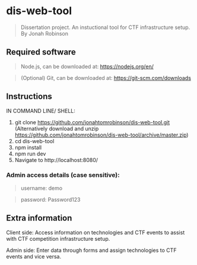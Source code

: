 # dis-web-tool

> Dissertation project. An instuctional tool for CTF infrastructure setup. By Jonah Robinson

## Required software

>Node.js, can be downloaded at: https://nodejs.org/en/

>(Optional) Git, can be downloaded at: https://git-scm.com/downloads

## Instructions

IN COMMAND LINE/ SHELL:
1. git clone https://github.com/jonahtomrobinson/dis-web-tool.git 
(Alternatively download and unzip https://github.com/jonahtomrobinson/dis-web-tool/archive/master.zip)
2. cd dis-web-tool
3. npm install
4. npm run dev
5. Navigate to http://localhost:8080/

### Admin access details (case sensitive):

>username: demo

>password: Password123

## Extra information

Client side:
Access information on technologies and CTF events to assist with CTF competition infrastructure setup.

Admin side:
Enter data through forms and assign technologies to CTF events and vice versa.
